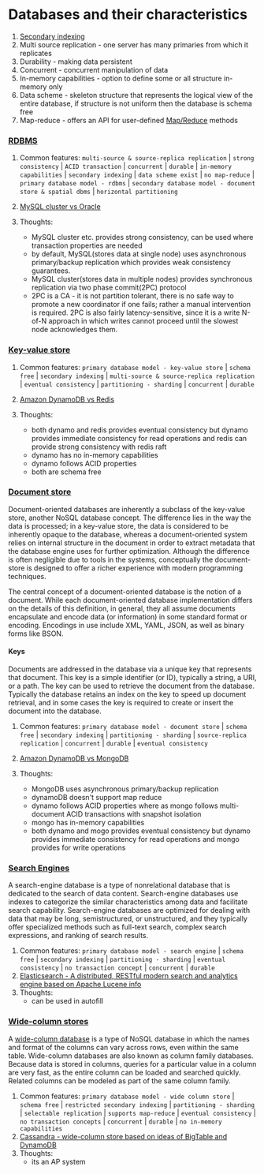 # Databases and their characteristics

1. [Secondary indexing](https://stackoverflow.com/questions/1108/how-does-database-indexing-work#:~:text=Indexing%20is%20a%20way%20of,to%20be%20performed%20on%20it.)
2. Multi source replication - one server has many primaries from which it replicates
3. Durability - making data persistent
4. Concurrent - concurrent manipulation of data
5. In-memory capabilities - option to define some or all structure in-memory only
6. Data scheme - skeleton structure that represents the logical view of the entire database, if structure is not uniform then the database is schema free
7. Map-reduce - offers an API for user-defined [Map/Reduce](https://www.tutorialspoint.com/hadoop/hadoop_mapreduce.htm) methods

### [RDBMS](https://db-engines.com/en/ranking/relational+dbms)

1. Common features: `multi-source & source-replica replication` | `strong consistency` | `ACID transaction` | `concurrent` | `durable` | `in-memory capabilities` | `secondary indexing` | `data scheme exist` | `no map-reduce` | `primary database model - rdbms` | `secondary database model - document store & spatial dbms` | `horizontal partitioning`

2. [MySQL cluster vs Oracle](https://db-engines.com/en/system/MySQL%3BOracle)

3. Thoughts:

   - MySQL cluster etc. provides strong consistency, can be used where transaction properties are needed
   - by default, MySQL(stores data at single node) uses asynchronous primary/backup replication which provides weak consistency guarantees.
   - MySQL cluster(stores data in multiple nodes) provides synchronous replication via two phase commit(2PC) protocol
   - 2PC is a CA - it is not partition tolerant, there is no safe way to promote a new coordinator if one fails; rather a manual intervention is required. 2PC is also fairly latency-sensitive, since it is a write N-of-N approach in which writes cannot proceed until the slowest node acknowledges them.

### [Key-value store](https://db-engines.com/en/ranking/key-value+store)

1. Common features: `primary database model - key-value store` | `schema free` | `secondary indexing` | `multi-source & source-replica replication` | `eventual consistency` | `partitioning - sharding` | `concurrent` | `durable`

2. [Amazon DynamoDB vs Redis](https://db-engines.com/en/system/Amazon+DynamoDB%3BRedis)

3. Thoughts:
   - both dynamo and redis provides eventual consistency but dynamo provides immediate consistency for read operations and redis can provide strong consistency with redis raft
   - dynamo has no in-memory capabilities
   - dynamo follows ACID properties
   - both are schema free

### [Document store](https://db-engines.com/en/ranking/document+store)

Document-oriented databases are inherently a subclass of the key-value store, another NoSQL database concept. The difference lies in the way the data is processed; in a key-value store, the data is considered to be inherently opaque to the database, whereas a document-oriented system relies on internal structure in the document in order to extract metadata that the database engine uses for further optimization. Although the difference is often negligible due to tools in the systems, conceptually the document-store is designed to offer a richer experience with modern programming techniques.

The central concept of a document-oriented database is the notion of a document. While each document-oriented database implementation differs on the details of this definition, in general, they all assume documents encapsulate and encode data (or information) in some standard format or encoding. Encodings in use include XML, YAML, JSON, as well as binary forms like BSON.

#### Keys

Documents are addressed in the database via a unique key that represents that document. This key is a simple identifier (or ID), typically a string, a URI, or a path. The key can be used to retrieve the document from the database. Typically the database retains an index on the key to speed up document retrieval, and in some cases the key is required to create or insert the document into the database.

1. Common features: `primary database model - document store` | `schema free` | `secondary indexing` | `partitioning - sharding` | `source-replica replication` | `concurrent` | `durable` | `eventual consistency`
2. [Amazon DynamoDB vs MongoDB](https://db-engines.com/en/system/Amazon+DynamoDB%3BMongoDB)
3. Thoughts:

   - MongoDB uses asynchronous primary/backup replication
   - dynamoDB doesn't support map reduce
   - dynamo follows ACID properties where as mongo follows multi-document ACID transactions with snapshot isolation
   - mongo has in-memory capabilities
   - both dynamo and mogo provides eventual consistency but dynamo provides immediate consistency for read operations and mongo provides for write operations

### [Search Engines](https://db-engines.com/en/ranking/search+engine)

A search-engine database is a type of nonrelational database that is dedicated to the search of data content. Search-engine databases use indexes to categorize the similar characteristics among data and facilitate search capability. Search-engine databases are optimized for dealing with data that may be long, semistructured, or unstructured, and they typically offer specialized methods such as full-text search, complex search expressions, and ranking of search results.

1. Common features: `primary database model - search engine` | `schema free` | `secondary indexing` | `partitioning - sharding` | `eventual consistency` | `no transaction concept` | `concurrent` | `durable`
2. [Elasticsearch - A distributed, RESTful modern search and analytics engine based on Apache Lucene info](https://db-engines.com/en/system/Elasticsearch)
3. Thoughts:
   - can be used in autofill

### [Wide-column stores](https://db-engines.com/en/ranking/wide+column+store)

A [wide-column database](https://www.scylladb.com/glossary/wide-column-database/) is a type of NoSQL database in which the names and format of the columns can vary across rows, even within the same table. Wide-column databases are also known as column family databases. Because data is stored in columns, queries for a particular value in a column are very fast, as the entire column can be loaded and searched quickly. Related columns can be modeled as part of the same column family.

1. Common features: `primary database model - wide column store` | `schema free` | `restricted secondary indexing` | `partitioning - sharding` | `selectable replication` | `supports map-reduce` | `eventual consistency` | `no transaction concepts` | `concurrent` | `durable` | `no in-memory capabilities`
2. [Cassandra - wide-column store based on ideas of BigTable and DynamoDB](https://db-engines.com/en/system/Cassandra)
3. Thoughts:
   - its an AP system
